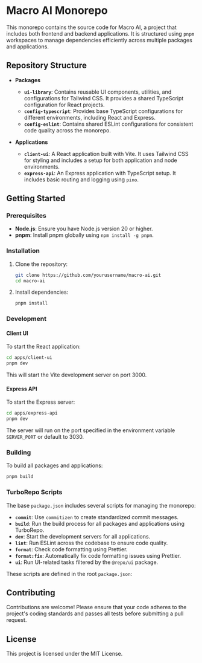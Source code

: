 # Macro AI Monorepo

This monorepo contains the source code for Macro AI, a project that includes both frontend and backend applications. It is structured using `pnpm` workspaces to manage dependencies efficiently across multiple packages and applications.

## Repository Structure

- **Packages**
  - **`ui-library`**: Contains reusable UI components, utilities, and configurations for Tailwind CSS. It provides a shared TypeScript configuration for React projects.
  - **`config-typescript`**: Provides base TypeScript configurations for different environments, including React and Express.
  - **`config-eslint`**: Contains shared ESLint configurations for consistent code quality across the monorepo.

- **Applications**
  - **`client-ui`**: A React application built with Vite. It uses Tailwind CSS for styling and includes a setup for both application and node environments.
  - **`express-api`**: An Express application with TypeScript setup. It includes basic routing and logging using `pino`.

## Getting Started

### Prerequisites

- **Node.js**: Ensure you have Node.js version 20 or higher.
- **pnpm**: Install pnpm globally using `npm install -g pnpm`.

### Installation

1. Clone the repository:

   ```bash
   git clone https://github.com/yourusername/macro-ai.git
   cd macro-ai
   ```

2. Install dependencies:

   ```bash
   pnpm install
   ```

### Development

#### Client UI

To start the React application:

```bash
cd apps/client-ui
pnpm dev
```

This will start the Vite development server on port 3000.

#### Express API

To start the Express server:

```bash
cd apps/express-api
pnpm dev
```

The server will run on the port specified in the environment variable `SERVER_PORT` or default to 3030.

### Building

To build all packages and applications:

```bash
pnpm build
```

### TurboRepo Scripts

The base `package.json` includes several scripts for managing the monorepo:

- **`commit`**: Use `commitizen` to create standardized commit messages.
- **`build`**: Run the build process for all packages and applications using TurboRepo.
- **`dev`**: Start the development servers for all applications.
- **`lint`**: Run ESLint across the codebase to ensure code quality.
- **`format`**: Check code formatting using Prettier.
- **`format:fix`**: Automatically fix code formatting issues using Prettier.
- **`ui`**: Run UI-related tasks filtered by the `@repo/ui` package.

These scripts are defined in the root `package.json`:

## Contributing

Contributions are welcome! Please ensure that your code adheres to the project's coding standards and passes all tests before submitting a pull request.

## License

This project is licensed under the MIT License.
